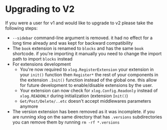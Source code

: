 # Upgrading to V2

If you were a user for v1 and would like to upgrade to v2 please take the following steps:

* `--sidebar` command-line argument is removed. it had no effect for a long time already and was kept for backward compatibility
* The `book` extension is renamed to `blocks` and has the same `book` shortcode. if you're importing it manually you need to change the import path to import `blocks` instead
* For extensions development 
  * You're now required to `xlog.RegisterExtension` your extension in your `init()` function then `Register*` the rest of your components in the extension `.Init()` function instead of the global one. this allow for future development to enable/disable extensions by the user.
  * Your extension can now check for `xlog.Config.Readonly` instead of `xlog.READONLY` during initialization (extension `Init()`)
  * `Get/Post/Delete/..etc` doesn't accept middlewares parameters anymore
* The version extension has been removed as it was incomplete. if you are running xlog on the same directory that has `.versions` subdirectories you can remove them by running `rm -rf *.versions`

